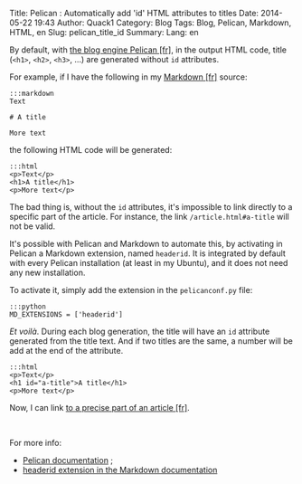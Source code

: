 Title: Pelican : Automatically add 'id' HTML attributes to titles
Date: 2014-05-22 19:43
Author: Quack1
Category: Blog
Tags: Blog, Pelican, Markdown, HTML, en
Slug: pelican_title_id
Summary: 
Lang: en

By default, with [the blog engine Pelican [fr]](/tag/pelican.html), in the output HTML code, title (`<h1>`, `<h2>`, `<h3>`, ...) are generated without `id` attributes.

For example, if I have the following in my [Markdown [fr]](/tag/markdown.html) source: 

	:::markdown
	Text

	# A title

	More text

the following HTML code will be generated:

	:::html
	<p>Text</p>
	<h1>A title</h1>
	<p>More text</p>

The bad thing is, without the `id` attributes, it's impossible to link directly to a specific part of the article. For instance, the link `/article.html#a-title` will not be valid.

It's possible with Pelican and Markdown to automate this, by activating in Pelican a Markdown extension, named `headerid`. It is integrated by default with every Pelican installation (at least in my Ubuntu), and it does not need any new installation.

To activate it, simply add the extension in the `pelicanconf.py` file:

	:::python
	MD_EXTENSIONS = ['headerid']

_Et voilà_. During each blog generation, the title will have an `id` attribute generated from the title text. And if two titles are the same, a number will be add at the end of the attribute.

	:::html
	<p>Text</p>
	<h1 id="a-title">A title</h1>
	<p>More text</p>

Now, I can link [to a precise part of an article [fr]](/homemade_guitar_rex.html#et-alors-on-fait-quoi-avec-tout-ca).

&nbsp;

For more info: 

- [Pelican documentation](http://pelican.readthedocs.org/en/latest/settings.html) ;
- [headerid extension in the Markdown documentation](http://pythonhosted.org/Markdown/extensions/header_id.html)